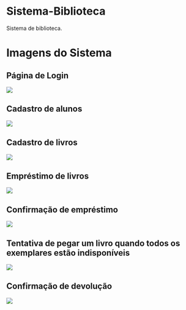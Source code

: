 # Sistema-Biblioteca
Sistema de biblioteca.

<h1> Imagens do Sistema </h1>

<h2>Página de Login</h2>
<img src="https://i.ibb.co/VWdC2Zr/login.png"/>
<h2> Cadastro de alunos </h2>
<img src="https://i.ibb.co/ZJ6vfP7/cadastro-de-alunos.png"/>
<h2> Cadastro de livros </h2>
<img src="https://i.ibb.co/ZVNq3mN/cadastro-de-livros.png"/>
<h2> Empréstimo de livros </h2>
<img src="https://i.ibb.co/cxbBT46/1-emprestimo.png"/>
<h2> Confirmação de empréstimo </h2>
<img src="https://i.ibb.co/CWVg7D0/2-confirma-o-do-empr-stimo.png"/>
<h2> Tentativa de pegar um livro quando todos os exemplares estão indisponíveis </h2>
<img src="https://i.ibb.co/y0P4VK4/Tentativa-de-retirada-quando-n-o-h-exemplares-sobrando.png"/>
<h2> Confirmação de devolução </h2>
<img src="https://i.ibb.co/1dtcPb0/confirma-o-de-devolu-o.png"/>

